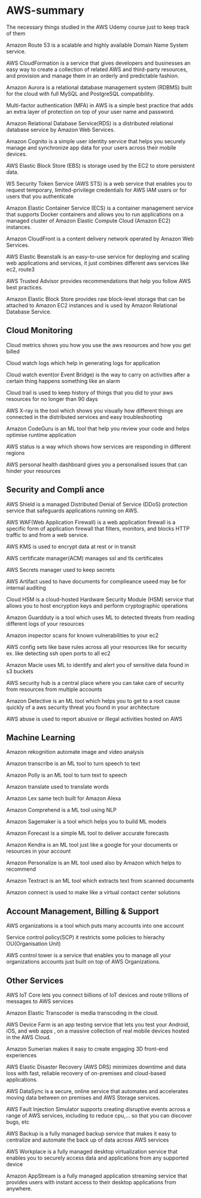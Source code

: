 # AWS-summary
The necessary things studied in the AWS Udemy course just to keep track of them

Amazon Route 53 is a scalable and highly available Domain Name System service. 

AWS CloudFormation is a service that gives developers and businesses an easy way to create a collection of related AWS and third-party resources, and provision and manage them in an orderly and predictable fashion.

Amazon Aurora is a relational database management system (RDBMS) built for the cloud with full MySQL and PostgreSQL compatibility. 

Multi-factor authentication (MFA) in AWS is a simple best practice that adds an extra layer of protection on top of your user name and password.

Amazon Relational Database Service(RDS) is a distributed relational database service by Amazon Web Services.

Amazon Cognito is a simple user identity service that helps you securely manage and synchronize app data for your users across their mobile devices.

AWS Elastic Block Store (EBS) is storage used by the EC2 to store persistent data. 

WS Security Token Service (AWS STS) is a web service that enables you to request temporary, limited-privilege credentials for AWS IAM users or for users that you authenticate 

Amazon Elastic Container Service (ECS) is a container management service that supports Docker containers and allows you to run applications on a managed cluster of Amazon Elastic Compute Cloud (Amazon EC2) instances.

Amazon CloudFront is a content delivery network operated by Amazon Web Services.

AWS Elastic Beanstalk is an easy-to-use service for deploying and scaling web applications and services, it just combines different aws services like ec2, route3

AWS Trusted Advisor provides recommendations that help you follow AWS best practices.

Amazon Elastic Block Store provides raw block-level storage that can be attached to Amazon EC2 instances and is used by Amazon Relational Database Service.

## Cloud Monitoring

Cloud metrics shows you how you use the aws resources and how you get billed 

Cloud watch logs which help in generating logs for application

Cloud watch event(or Event Bridge) is the way to carry on activities after a certain thing happens something like an alarm 

Cloud trail is used to keep history of things that you did to your aws resources for no longer than 90 days 

AWS X-ray is the tool which shows you visually how different things are connected in the distributed services and easy troubleshooting

Amazon CodeGuru is an ML tool that help you review your code and helps optimise runtime application

AWS status is a way which shows how services are responding in different regions 

AWS personal health dashboard gives you a personalised issues that can hinder your resources

## Security and Compli ance

AWS Shield is a managed Distributed Denial of Service (DDoS) protection service that safeguards applications running on AWS.

AWS WAF(Web Application Firewall) is a web application firewall is a specific form of application firewall that filters, monitors, and blocks HTTP traffic to and from a web service.

AWS KMS is used to encrypt data at rest or in transit

AWS certificate manager(ACM) manages ssl and tls certificates

AWS Secrets manager used to keep secrets 

AWS Artifact used to have documents for complieance useed may be for internal auditing

Cloud HSM is a cloud-hosted Hardware Security Module (HSM) service that allows you to host encryption keys and perform cryptographic operations 

Amazon Guardduty is a tool which uses ML to detected threats from reading different logs of your resources 

Amazon inspector scans for known vulnerabilities to your ec2

AWS config sets like base rules across all your resources like for security ex. like detecting ssh open ports to all ec2 

Amazon Macie uses ML to identify and alert you of sensitive data found in s3 buckets

AWS security hub is a central place where you can take care of security from resources from  multiple accounts

Amazon Detective is an ML tool which helps you to get to a root cause quickly of a aws security threat you found in your architecture

AWS abuse is used to report abusive or illegal activities hosted on AWS

## Machine Learning

Amazon rekognition automate image and video analysis

Amazon transcribe is an ML tool to turn speech to text

Amazon Polly is an ML tool to turn text to speech

Amazon translate used to translate words

Amazon Lex same tech built for Amazon Alexa

Amazon Comprehend is a ML tool using NLP 

Amazon Sagemaker is a tool which helps you to build ML models

Amazon Forecast is a simple ML tool to deliver accurate forecasts

Amazon Kendra is an ML tool just like a google for your documents or resources in your account 

Amazon Personalize is an ML tool used also by Amazon which helps to recommend

Amazon Textract is an ML tool which extracts text from scanned documents

Amazon connect is used to make like a virtual contact center solutions

## Account Management, Billing & Support 

AWS organizations is a tool which puts many accounts into one account

Service control policy(SCP) it restricts some policies to hierachy OU(Organisation Unit)

AWS control tower is a service that enables you to manage all your organizations accounts just built on top of AWS Organizations.

## Other Services

AWS IoT Core lets you connect billions of IoT devices and route trillions of messages to AWS services 

Amazon Elastic Transcoder is media transcoding in the cloud.

AWS Device Farm is an app testing service that lets you test your Android, iOS, and web apps , on a massive collection of real mobile devices hosted in the AWS Cloud.

Amazon Sumerian makes it easy to create engaging 3D front-end experiences 

AWS Elastic Disaster Recovery (AWS DRS) minimizes downtime and data loss with fast, reliable recovery of on-premises and cloud-based applications.

AWS DataSync is a secure, online service that automates and accelerates moving data between on premises and AWS Storage services.

AWS Fault Injection Simulator supports creating disruptive events across a range of AWS services, including to reduce cpu,... so that you can discover bugs, etc

AWS Backup is a fully managed backup service that makes it easy to centralize and automate the back up of data across AWS services

AWS Workplace is a fully managed desktop virtualization service that enables you to securely access data and applications from any supported device

Amazon AppStream is a fully managed application streaming service that provides users with instant access to their desktop applications from anywhere.
